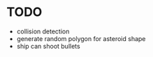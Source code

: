 # TODO

- collision detection
- generate random polygon for asteroid shape
- ship can shoot bullets
